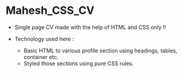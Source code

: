 # Mahesh_CSS_CV

- Single page CV made with the help of HTML and CSS only !!

- Technology used here : 
  - Basic HTML to various profile section using headings, tables, container etc.
  - Styled those sections using pure CSS rules.


